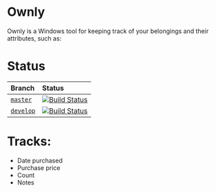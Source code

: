 # Ownly
Ownly is a Windows tool for keeping track of your belongings and their attributes, such as:

# Status
| Branch  | Status |
|:--------|:-------|
| [`master`](https://github.com/minorsecond/GIS-Helper/tree/master)  | [![Build Status](https://ci.wardrup.me/buildStatus/icon?job=GIS_Helper%2Fmaster)](https://ci.wardrup.me/job/GIS_Helper/job/master/) |
| [`develop`](https://github.com/minorsecond/GIS-Helper/tree/develop) | [![Build Status](https://ci.wardrup.me/buildStatus/icon?job=GIS_Helper%2Fmaster)](https://ci.wardrup.me/job/GIS_Helper/job/develop/) |

# Tracks:
- Date purchased
- Purchase price
- Count
- Notes
